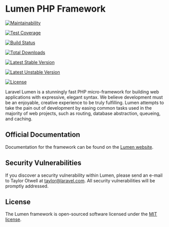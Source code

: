 # Lumen PHP Framework

[![Maintainability](https://api.codeclimate.com/v1/badges/8511399b6101ae821e71/maintainability)](https://codeclimate.com/github/aic513/project-lvl3-s386/maintainability)

[![Test Coverage](https://api.codeclimate.com/v1/badges/8511399b6101ae821e71/test_coverage)](https://codeclimate.com/github/aic513/project-lvl3-s386/test_coverage)

[![Build Status](https://travis-ci.org/aic513/project-lvl3-s386.svg?branch=master)](https://travis-ci.org/aic513/project-lvl3-s386)

[![Total Downloads](https://poser.pugx.org/laravel/lumen-framework/d/total.svg)](https://packagist.org/packages/laravel/lumen-framework)

[![Latest Stable Version](https://poser.pugx.org/laravel/lumen-framework/v/stable.svg)](https://packagist.org/packages/laravel/lumen-framework)

[![Latest Unstable Version](https://poser.pugx.org/laravel/lumen-framework/v/unstable.svg)](https://packagist.org/packages/laravel/lumen-framework)

[![License](https://poser.pugx.org/laravel/lumen-framework/license.svg)](https://packagist.org/packages/laravel/lumen-framework)

Laravel Lumen is a stunningly fast PHP micro-framework for building web applications with expressive, elegant syntax. We believe development must be an enjoyable, creative experience to be truly fulfilling. Lumen attempts to take the pain out of development by easing common tasks used in the majority of web projects, such as routing, database abstraction, queueing, and caching.

## Official Documentation

Documentation for the framework can be found on the [Lumen website](https://lumen.laravel.com/docs).

## Security Vulnerabilities

If you discover a security vulnerability within Lumen, please send an e-mail to Taylor Otwell at taylor@laravel.com. All security vulnerabilities will be promptly addressed.

## License

The Lumen framework is open-sourced software licensed under the [MIT license](https://opensource.org/licenses/MIT).
